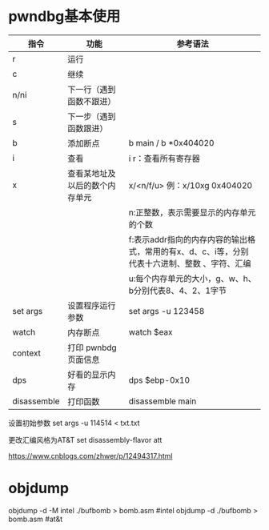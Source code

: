 # pwndbg基本使用

| 指令 | 功能                           | 参考语法                                                     |
| ---- | ------------------------------ | ------------------------------------------------------------ |
| r    | 运行                           |                                                              |
| c    | 继续                           |                                                              |
| n/ni | 下一行（遇到函数不跟进）       |                                                              |
| s    | 下一步（遇到函数跟进）         |                                                              |
| b    | 添加断点                       | b main   /  b *0x404020                                      |
| i    | 查看                           | i r：查看所有寄存器                                          |
| x    | 查看某地址及以后的数个内存单元 | x/<n/f/u> <addr>例：x/10xg 0x404020                          |
|      |                                | n:正整数，表示需要显示的内存单元的个数                       |
|      |                                | f:表示addr指向的内存内容的输出格式，常用的有x、d、c、i等，分别代表十六进制、整数 、字符、汇编 |
|      |                                | u:每个内存单元的大小，g、w、h、b分别代表8、4、2、1字节       |
| set args     | 设置程序运行参数                               | set args -u 123458                                                             |
| watch     | 内存断点                               | watch $eax                                                             |
| context     | 打印 pwnbdg 页面信息                               |                                                              |
|dps|好看的显示内存|dps $ebp-0x10|
|disassemble|打印函数|disassemble main|

设置初始参数
set args -u 114514 < txt.txt

更改汇编风格为AT&T
set disassembly-flavor att

https://www.cnblogs.com/zhwer/p/12494317.html

# objdump

objdump -d -M intel ./bufbomb > bomb.asm #intel
objdump -d  ./bufbomb > bomb.asm   #at&t